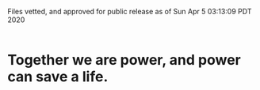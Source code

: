 Files vetted, and approved for public release as of Sun Apr  5 03:13:09 PDT 2020<br><br><h1>Together we are power, and power can save a life.</h1>

